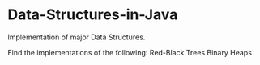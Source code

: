 # Data-Structures-in-Java
Implementation of major Data Structures.

Find the implementations of the following:
  Red-Black Trees
  Binary Heaps
  
